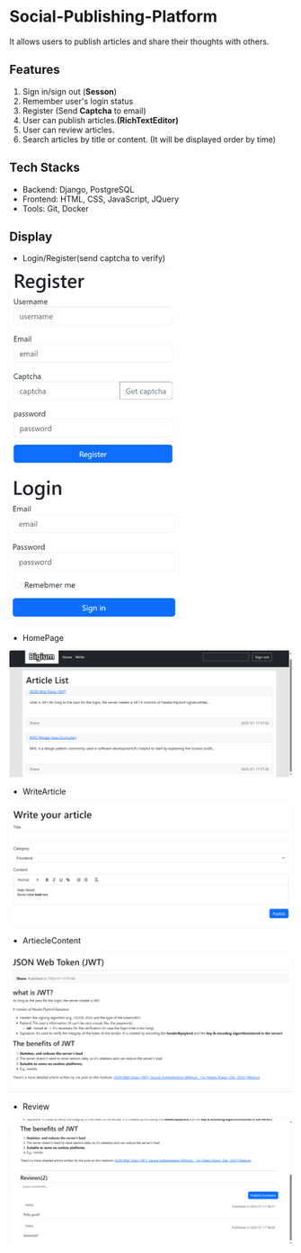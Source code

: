 
# Social-Publishing-Platform
It allows users to publish articles and share their thoughts with others.

## Features
1. Sign in/sign out (**Sesson**)
2. Remember user's login status
2. Register (Send **Captcha** to email) 
3. User can publish articles.**(RichTextEditor)** 
4. User can review articles.
5. Search articles by title or content. (It will be displayed order by time)

## Tech Stacks
* Backend: Django, PostgreSQL 
* Frontend: HTML, CSS, JavaScript, JQuery
* Tools: Git, Docker

## Display
* Login/Register(send captcha to verify)
<img src="static/image/register.png" alt="img.png" width="300">
<img src="static/image/signin.png" alt="img.png" width="300">

* HomePage
<img src="static/image/index.png">

* WriteArticle
<img src="static/image/write.png">

* ArtiecleContent
<img src="static/image/article.png">

* Review
<img src="static/image/review.png">
